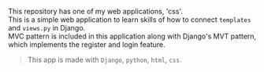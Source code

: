 This repository has one of my web applications, 'css'. <br>
This is a simple web application to learn skills of how to connect `templates` and `views.py` in Django. <br>
MVC pattern is included in this application along with Django's MVT pattern, which implements the register and login feature. 
> This app is made with `Django`, `python`, `html`, `css`.

